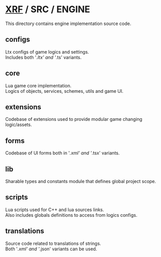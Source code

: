 # [XRF](../../) / SRC / ENGINE

This directory contains engine implementation source code.

## configs

Ltx configs of game logics and settings. <br/>
Includes both '*.ltx' and '*.ts' variants.

## core

Lua game core implementation. <br/>
Logics of objects, services, schemes, utils and game UI.

## extensions

Codebase of extensions used to provide modular game changing logic/assets. <br/>

## forms

Codebase of UI forms both in '*.xml' and '*.tsx' variants.

## lib

Sharable types and constants module that defines global project scope.

## scripts

Lua scripts used for C++ and lua sources links. <br/>
Also includes globals definitions to access from logics configs.

## translations

Source code related to translations of strings. <br/>
Both '*.xml' and '*.json' variants can be used.
